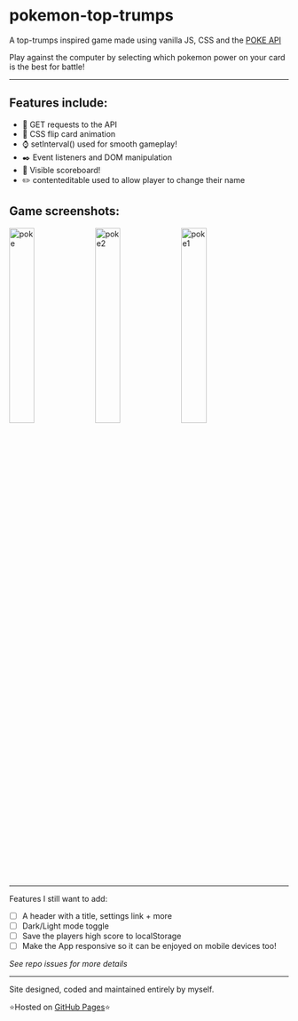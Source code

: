 # pokemon-top-trumps

A top-trumps inspired game made using vanilla JS, CSS and the [POKE API](https://pokeapi.co/)

Play against the computer by selecting which pokemon power on your card is the best for battle!

---

## Features include: 
- 🤖 GET requests to the API
- 🎨 CSS flip card animation
- ⌚ setInterval() used for smooth gameplay!
- ✒️ Event listeners and DOM manipulation
- 🔢 Visible scoreboard!
- ✏️ contenteditable used to allow player to change their name

## Game screenshots:

<img width="30%" alt="poke" src="https://user-images.githubusercontent.com/82417131/153784528-a188f53e-5465-4ffd-bb96-40c1c61662c3.png"> <img width="30%" alt="poke2" src="https://user-images.githubusercontent.com/82417131/153784534-beda8146-769d-4e0f-aa70-1db4695fcd9a.png"> <img width="30%" alt="poke1" src="https://user-images.githubusercontent.com/82417131/153784538-daf961ef-20f8-495b-856f-f34b76237c1f.png">

---

Features I still want to add:
- [ ] A header with a title, settings link + more
- [ ] Dark/Light mode toggle
- [ ] Save the players high score to localStorage
- [ ] Make the App responsive so it can be enjoyed on mobile devices too!

*See repo issues for more details*

---

Site designed, coded and maintained entirely by myself.

⭐Hosted on [GitHub Pages](https://mariaalouisaa.github.io/pokemon-top-trumps/)⭐ 
